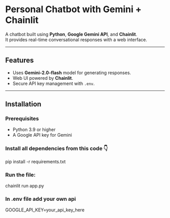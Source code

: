 # Personal Chatbot with Gemini + Chainlit

A chatbot built using **Python**, **Google Gemini API**, and **Chainlit**.  
It provides real-time conversational responses with a web interface.

---

## Features
- Uses **Gemini-2.0-flash** model for generating responses.
- Web UI powered by **Chainlit**.
- Secure API key management with `.env`.

---

## Installation

### Prerequisites
- Python 3.9 or higher
- A Google API key for Gemini


### Install all dependencies from this code 👇
pip install -r requirements.txt


### Run the file:
chainlit run app.py


### In .env file add your own api
GOOGLE_API_KEY=your_api_key_here 
